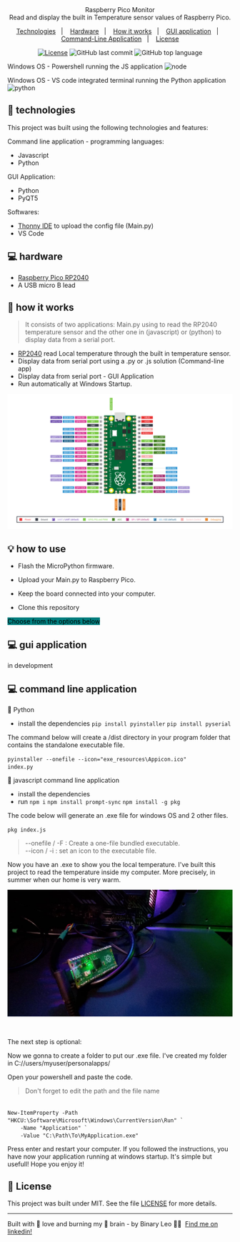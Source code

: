 

<div align="center">
Raspberry Pico Monitor </br>  
Read and display the built in Temperature sensor values of Raspberry Pico.
  
  <a href="#-technologies">Technologies</a>&nbsp;&nbsp;&nbsp;|&nbsp;&nbsp;&nbsp;
  <a href="#-hardware">Hardware</a>&nbsp;&nbsp;&nbsp;|&nbsp;&nbsp;&nbsp;
  <a href="#-how-it-works">How it works</a>&nbsp;&nbsp;&nbsp;|&nbsp;&nbsp;&nbsp;
  <a href="#-gui-application">GUI application</a>&nbsp;&nbsp;&nbsp;|&nbsp;&nbsp;&nbsp;
  <a href="#-command-line-application">Command-Line Application</a>&nbsp;&nbsp;&nbsp;|&nbsp;&nbsp;&nbsp;
  <a href="#-license">License</a>

  
  [![License](http://img.shields.io/:license-mit-blue.svg?style=flat-square)](https://github.com/BinaryLeo/js_pico-dsport/blob/main/LICENSE)
  ![GitHub last commit](https://img.shields.io/github/last-commit/BinaryLeo/js_pico-dsport?style=flat-square)
  ![GitHub top language](https://img.shields.io/github/languages/top/BinaryLeo/js_pico-dsport?style=flat-square)
</div>

Windows OS - Powershell running the JS application
![node](https://user-images.githubusercontent.com/72607039/162097491-43e5f036-2071-4bd5-aa1c-fa1fd1e89f51.gif)

Windows OS - VS code integrated terminal running the Python application
![python](https://user-images.githubusercontent.com/72607039/149645124-790f4602-bda2-4075-a67f-dd645fe0f65b.gif)

## 🧪 technologies

This project was built using the following technologies and features:

Command line application - programming languages:
- Javascript 
- Python

GUI Application:
- Python
- PyQT5

Softwares:
- [Thonny IDE](https://thonny.org/) to upload the config file (Main.py)
- VS Code

## 💻 hardware

- [Raspberry Pico RP2040](https://www.raspberrypi.com/products/raspberry-pi-pico/)
- A USB micro B lead


## 🚀 how it works

<blockquote>
It consists of two applications: Main.py using to read the RP2040 temperature sensor and the other one in (javascript) or (python) to display data from a serial port.
</blockquote>


- [RP2040](https://www.raspberrypi.com/products/raspberry-pi-pico/) read Local temperature through the built in temperature sensor.
- Display data from serial port using a .py or .js solution (Command-line app)
- Display data from serial port - GUI Application
- Run automatically at Windows Startup.

![img](https://github.com/BinaryLeo/js_pico-dsport/blob/main/Resources/Pico-R3-SDK11-Pinout.svg)

## 💡 how to use

- Flash the MicroPython firmware.
- Upload your Main.py to Raspberry Pico.
- Keep the board connected into your computer.

- Clone this repository

<mark style="background-color:#008080" >Choose from the options below</mark> 
## 💻 gui application

in development

## 💻 command line application

🐍 Python
- install the dependencies
<code>pip install pyinstaller</code>
<code>pip install pyserial</code>

The command below will create a /dist directory in your program folder that contains the standalone executable file.

<code>pyinstaller --onefile --icon="exe_resources\Appicon.ico" index.py</code>

📁 javascript command line application
- install the dependencies
- run 
 <code>npm i</code>
 <code>npm install prompt-sync</code>
 <code>npm install -g pkg</code>
 
The code below will generate an .exe file for windows OS and 2 other files.

 <code>pkg index.js</code>

 
<blockquote>
 --onefile / -F : Create a one-file bundled executable.<br/>
 --icon / -i : set an icon to the executable file.

</blockquote>
 Now you have an .exe to show you the local temperature. I've built this project to read the temperature inside my computer.
 More precisely, in summer when our home is very warm.
 
 
 
 ![img](https://github.com/BinaryLeo/js_pico-dsport/blob/main/Resources/pico_inside.jpg)
 
 <br/>

The next step is optional:

Now we gonna to create a folder to put our .exe file. I've created my folder in C://users/myuser/personalapps/

Open your powershell and paste the code. 
<blockquote> Don't forget to edit the path and the file name</blockquote>

<code>
New-ItemProperty -Path "HKCU:\Software\Microsoft\Windows\CurrentVersion\Run" `
    -Name "Application" `
    -Value "C:\Path\To\MyApplication.exe"
</code>

Press enter and restart your computer. If you followed the instructions, you have now your application running at windows startup. It's simple but usefull! Hope you enjoy it!

## 📄 License

This project was built under MIT. See the file [LICENSE](LICENSE) for more details.

---

Built with 💖 love and burning my 🧠 brain - by Binary Leo 👋🏻 &nbsp;[Find me on linkedin!](https://www.linkedin.com/in/leonardo-moura-92b513209/)
